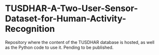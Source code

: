 # TUSDHAR-A-Two-User-Sensor-Dataset-for-Human-Activity-Recognition
Repository where the content of the TUSDHAR database is hosted, as well as the Python code to use it. Pending to be published.
